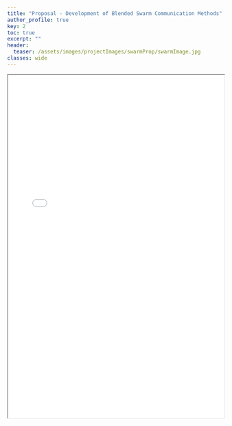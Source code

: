 ```yaml
---
title: "Proposal - Development of Blended Swarm Communication Methods"
author_profile: true
key: 2
toc: true
excerpt: ""
header:
  teaser: /assets/images/projectImages/swarmProp/swarmImage.jpg
classes: wide
---
```


<iframe width="100%" height="800" src="/assets/images/projectImages/swarmProp/swarmProposal.pdf">
